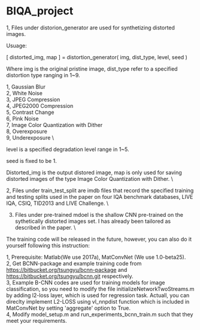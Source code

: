 # BIQA_project

1, Files under distorion_generator are used for synthetizing distorted images.

Usuage:

[ distorted_img, map ] = distortion_generator( img, dist_type, level, seed )

Where img is the original pristine image, dist_type refer to a specified distortion type ranging in 1~9.

1, Gaussian Blur \
2, White Noise  \
3, JPEG Compression \
4, JPEG2000 Compression \
5, Contrast Change \
6, Pink Noise \
7, Image Color Quantization with Dither \
8, Overexposure \
9, Underexposure \

level is a specified degradation level range in 1~5.

seed is fixed to be 1.

Distorted_img is the output distored image, map is only used for saving distorted images of the type Image Color Quantization with Dither. \

2, Files under train_test_split are imdb files that record the specified training and testing splits used in the paper on four IQA benchmark databases, LIVE IQA, CSIQ, TID2013 and LIVE Challenge. \

3. Files under pre-trained mdoel is the shallow CNN pre-trained on the sythetically distorted images set. I has already been tailored as described in the paper. \

The training code will be released in the future, however, you can also do it yourself following this instruction:

1, Prerequisite: Matlab(We use 2017a), MatConvNet (We use 1.0-beta25).\
2, Get BCNN-package and example training code from https://bitbucket.org/tsungyu/bcnn-package and https://bitbucket.org/tsungyu/bcnn.git respectively. \
3, Example B-CNN codes are used for training models for image classification, so you need to modify the file initializeNetworkTwoStreams.m by adding l2-loss layer, which is used for regression task. Actuall, you can direclty implement L2-LOSS using vl_nnpdist function which is included in MatConvNet by setting 'aggregate' option to True.\
4, Modify model_setup.m and run_experiments_bcnn_train.m such that they meet your requirements.
